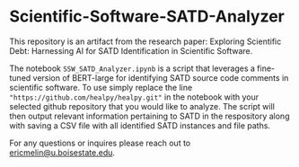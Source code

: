 # Scientific-Software-SATD-Analyzer

This repository is an artifact from the research paper: Exploring Scientific Debt: Harnessing AI for SATD Identification in
Scientific Software.

The notebook ```SSW_SATD_Analyzer.ipynb``` is a script that leverages a fine-tuned version of BERT-large for identifying SATD source code comments in scientific software. To use simply replace the line ```"https://github.com/healpy/healpy.git"``` in the notebook with your selected github repository that you would like to analyze. The script will then output relevant information pertaining to SATD in the respository along with saving a CSV file with all identified SATD instances and file paths.

For any questions or inquires please reach out to ericmelin@u.boisestate.edu.
